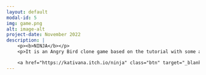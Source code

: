 ```yaml
---
layout: default
modal-id: 5
img: game.png
alt: image-alt
project-date: November 2022
description: |
    <p><b>NINJA</b></p>
    <p>It is an Angry Bird clone game based on the tutorial with some additional tweaks from my side. I`ve made it using <b>Pygame</b> and deployed it on the Itch platform.</p> 

    <a href="https://kativana.itch.io/ninja" class="btn" target="_blank"><b>CLICK HERE FOR THE GAME</b></a>
---
```

